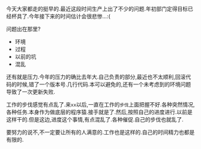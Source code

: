 
今天大家都走的挺早的.最近这段时间生产上出了不少的问题.年初部门定得目标已经杯具了.今年接下来的时间估计会很悲惨...:(

问题出在那里?

* 环境
* 过程
* 以前的坑
* 混乱

还有就是压力.今年的压力的确比去年大.自己负责的部分,最近也不太顺利,回滚代码的时候,错了一个版本号.几行代码.本可以避免的,还有一个未考虑到的环境问题导致了一次更新失败.

工作的步伐感觉有点乱了.来`xx`以后,一直在工作的`步伐`上面把握不好.各种突然情况,各种任务.本身作为做底层的程序猿.接手就是了.然后,按照自己的进度进行.以前是这样干的.但是这边,进度这个事情,有点混乱了.各种催促.自己的步伐也就乱了.

要努力的说不,不一定要让所有的人满意的.工作也是这样的.自己的时间精力也都是有限的.